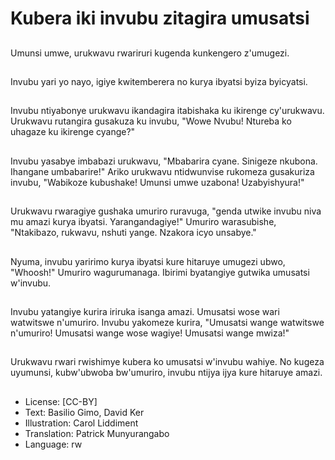 # Kubera iki invubu zitagira umusatsi

##
Umunsi umwe, urukwavu rwariruri kugenda kunkengero z'umugezi.

##
Invubu yari yo nayo, igiye kwitemberera no kurya ibyatsi byiza byicyatsi.

##
Invubu ntiyabonye urukwavu ikandagira itabishaka ku ikirenge cy'urukwavu. Urukwavu rutangira gusakuza ku invubu, "Wowe Nvubu! Ntureba ko uhagaze ku ikirenge cyange?"

##
Invubu yasabye imbabazi urukwavu, "Mbabarira cyane. Sinigeze nkubona. Ihangane umbabarire!" Ariko urukwavu ntidwunvise rukomeza gusakuriza invubu, "Wabikoze kubushake! Umunsi umwe uzabona! Uzabyishyura!"

##
Urukwavu rwaragiye gushaka umuriro ruravuga, "genda utwike invubu niva mu amazi kurya ibyatsi. Yarangandagiye!" Umuriro warasubishe, "Ntakibazo, rukwavu, nshuti yange. Nzakora icyo unsabye."

##
Nyuma, invubu yaririmo kurya ibyatsi kure hitaruye umugezi ubwo, "Whoosh!" Umuriro wagurumanaga. Ibirimi byatangiye gutwika umusatsi w'invubu.

##
Invubu yatangiye kurira iriruka isanga amazi. Umusatsi wose wari watwitswe n'umuriro. Invubu yakomeze kurira, "Umusatsi wange watwitswe n'umuriro! Umusatsi wange wose wagiye! Umusatsi wange mwiza!"

##
Urukwavu rwari rwishimye kubera ko umusatsi w'invubu wahiye. No kugeza uyumunsi, kubw'ubwoba bw'umuriro, invubu ntijya ijya kure hitaruye amazi.

##
* License: [CC-BY]
* Text: Basilio Gimo, David Ker
* Illustration: Carol Liddiment
* Translation: Patrick Munyurangabo
* Language: rw
